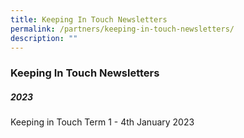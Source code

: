 ```yaml
---
title: Keeping In Touch Newsletters
permalink: /partners/keeping-in-touch-newsletters/
description: ""
---
```

### **Keeping In Touch Newsletters**
##### **2023**

Keeping in Touch Term 1 - 4th January 2023






